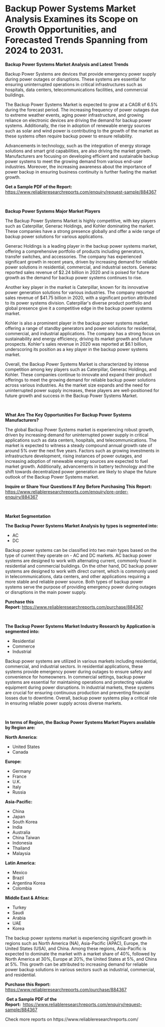 <p><h1>Backup Power Systems Market Analysis Examines its Scope on Growth Opportunities, and Forecasted Trends Spanning from 2024 to 2031.</h1></p><p><strong>Backup Power Systems Market Analysis and Latest Trends</strong></p>
<p><p>Backup Power Systems are devices that provide emergency power supply during power outages or disruptions. These systems are essential for ensuring uninterrupted operations in critical infrastructures such as hospitals, data centers, telecommunications facilities, and commercial buildings.</p><p>The Backup Power Systems Market is expected to grow at a CAGR of 6.5% during the forecast period. The increasing frequency of power outages due to extreme weather events, aging power infrastructure, and growing reliance on electronic devices are driving the demand for backup power systems. Additionally, the rise in adoption of renewable energy sources such as solar and wind power is contributing to the growth of the market as these systems often require backup power to ensure reliability.</p><p>Advancements in technology, such as the integration of energy storage solutions and smart grid capabilities, are also driving the market growth. Manufacturers are focusing on developing efficient and sustainable backup power systems to meet the growing demand from various end-user industries. Moreover, the increasing awareness about the importance of power backup in ensuring business continuity is further fueling the market growth.</p></p>
<p><strong>Get a Sample PDF of the Report:&nbsp;</strong> <a href="https://www.reliableresearchreports.com/enquiry/request-sample/884367">https://www.reliableresearchreports.com/enquiry/request-sample/884367</a></p>
<p>&nbsp;</p>
<p><strong>Backup Power Systems Major Market Players</strong></p>
<p><p>The Backup Power Systems Market is highly competitive, with key players such as Caterpillar, Generac Holdings, and Kohler dominating the market. These companies have a strong presence globally and offer a wide range of backup power solutions for various applications.</p><p>Generac Holdings is a leading player in the backup power systems market, offering a comprehensive portfolio of products including generators, transfer switches, and accessories. The company has experienced significant growth in recent years, driven by increasing demand for reliable power solutions in residential, commercial, and industrial sectors. Generac reported sales revenue of $2.24 billion in 2020 and is poised for future growth as the demand for backup power systems continues to rise.</p><p>Another key player in the market is Caterpillar, known for its innovative power generation solutions for various industries. The company reported sales revenue of $41.75 billion in 2020, with a significant portion attributed to its power systems division. Caterpillar's diverse product portfolio and global presence give it a competitive edge in the backup power systems market.</p><p>Kohler is also a prominent player in the backup power systems market, offering a range of standby generators and power solutions for residential, commercial, and industrial applications. The company has a strong focus on sustainability and energy efficiency, driving its market growth and future prospects. Kohler's sales revenue in 2020 was reported at $6.1 billion, underscoring its position as a key player in the backup power systems market.</p><p>Overall, the Backup Power Systems Market is characterized by intense competition among key players such as Caterpillar, Generac Holdings, and Kohler. These companies continue to innovate and expand their product offerings to meet the growing demand for reliable backup power solutions across various industries. As the market size expands and the need for uninterrupted power supply increases, these players are well-positioned for future growth and success in the Backup Power Systems Market.</p></p>
<p>&nbsp;</p>
<p><strong>What Are The Key Opportunities For Backup Power Systems Manufacturers?</strong></p>
<p><p>The global Backup Power Systems market is experiencing robust growth, driven by increasing demand for uninterrupted power supply in critical applications such as data centers, hospitals, and telecommunications. The market is expected to witness a steady compound annual growth rate of around 5% over the next five years. Factors such as growing investments in infrastructure development, rising instances of power outages, and increasing adoption of renewable energy sources are expected to fuel market growth. Additionally, advancements in battery technology and the shift towards decentralized power generation are likely to shape the future outlook of the Backup Power Systems market.</p></p>
<p><strong>Inquire or Share Your Questions If Any Before Purchasing This Report:</strong> <a href="https://www.reliableresearchreports.com/enquiry/pre-order-enquiry/884367">https://www.reliableresearchreports.com/enquiry/pre-order-enquiry/884367</a></p>
<p>&nbsp;</p>
<p><strong>Market Segmentation</strong></p>
<p><strong>The Backup Power Systems Market Analysis by types is segmented into:</strong></p>
<p><ul><li>AC</li><li>DC</li></ul></p>
<p><p>Backup power systems can be classified into two main types based on the type of current they operate on - AC and DC markets. AC backup power systems are designed to work with alternating current, commonly found in residential and commercial buildings. On the other hand, DC backup power systems are designed to work with direct current, which is commonly used in telecommunications, data centers, and other applications requiring a more stable and reliable power source. Both types of backup power systems serve the purpose of providing emergency power during outages or disruptions in the main power supply.</p></p>
<p><strong>Purchase this Report:&nbsp;</strong><a href="https://www.reliableresearchreports.com/purchase/884367">https://www.reliableresearchreports.com/purchase/884367</a></p>
<p>&nbsp;</p>
<p><strong>The Backup Power Systems Market Industry Research by Application is segmented into:</strong></p>
<p><ul><li>Residential</li><li>Commerce</li><li>Industrial</li></ul></p>
<p><p>Backup power systems are utilized in various markets including residential, commercial, and industrial sectors. In residential applications, these systems provide emergency power during outages to ensure safety and convenience for homeowners. In commercial settings, backup power systems are essential for maintaining operations and protecting valuable equipment during power disruptions. In industrial markets, these systems are crucial for ensuring continuous production and preventing financial losses due to downtime. Overall, backup power systems play a critical role in ensuring reliable power supply across diverse markets.</p></p>
<p>&nbsp;</p>
<p><strong>In terms of Region, the Backup Power Systems Market Players available by Region are:</strong></p>
<p>
    <p> <strong> North America: </strong>
        <ul>
            <li>United States</li>
            <li>Canada</li>
        </ul>
        </p> 
    <p> <strong> Europe: </strong>
        <ul>
            <li>Germany</li>
            <li>France</li>
            <li>U.K.</li>
            <li>Italy</li>
            <li>Russia</li>
        </ul>
        </p> 
    <p> <strong> Asia-Pacific: </strong>
        <ul>
            <li>China</li>
            <li>Japan</li>
            <li>South Korea</li>
            <li>India</li>
            <li>Australia</li>
            <li>China Taiwan</li>
            <li>Indonesia</li>
            <li>Thailand</li>
            <li>Malaysia</li>
        </ul>
        </p> 
    <p> <strong> Latin America: </strong>
        <ul>
            <li>Mexico</li>
            <li>Brazil</li>
            <li>Argentina Korea</li>
            <li>Colombia</li>
        </ul>
        </p> 
    <p> <strong> Middle East & Africa: </strong>
        <ul>
            <li>Turkey</li>
            <li>Saudi</li>
            <li>Arabia</li>
            <li>UAE</li>
            <li>Korea</li>
        </ul>
    </p>
    </p>
<p><p>The backup power systems market is experiencing significant growth in regions such as North America (NA), Asia-Pacific (APAC), Europe, the United States (USA), and China. Among these regions, Asia-Pacific is expected to dominate the market with a market share of 40%, followed by North America at 30%, Europe at 20%, the United States at 5%, and China at 5%. This growth can be attributed to increasing demand for reliable power backup solutions in various sectors such as industrial, commercial, and residential.</p></p>
<p><strong>Purchase this Report: </strong><a href="https://www.reliableresearchreports.com/purchase/884367">https://www.reliableresearchreports.com/purchase/884367</a></p>
<p>&nbsp;<strong>Get a Sample PDF of the Report:&nbsp;&nbsp;</strong><a href="https://www.reliableresearchreports.com/enquiry/request-sample/884367">https://www.reliableresearchreports.com/enquiry/request-sample/884367</a></p>
<p><strong></strong></p>
<p>Check more reports on https://www.reliableresearchreports.com/</p>